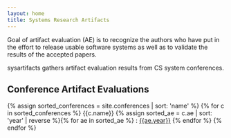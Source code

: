 ```yaml
---
layout: home
title: Systems Research Artifacts
---
```

Goal of artifact evaluation (AE) is to recognize the authors who have put in the effort to release
usable software systems as well as to validate the results of the accepted papers.

sysartifacts gathers artifact evaluation results from CS system conferences.

## Conference Artifact Evaluations

{% assign sorted_conferences = site.conferences | sort: 'name' %}
{% for c in sorted_conferences %}
{{c.name}} {% assign sorted_ae = c.ae | sort: 'year' | reverse %}{% for ae in sorted_ae %}
: [{{ae.year}}]({{ae.location}})
  {% endfor %}
{% endfor %}
